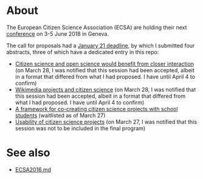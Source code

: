 # About

The European Citizen Science Association (ECSA) are holding their next [conference](https://www.ecsa-conference.eu/) on 3-5 June 2018 in Geneva.

The call for proposals had a [January 21 deadline](https://www.ecsa-conference.eu/component/k2/item/15-the-call-is-extended), by which I submitted four abstracts, three of which have a dedicated entry in this repo:
* [Citizen science and open science would benefit from closer interaction](ECSA-2018-Citizen-science-and-Open-science.md) (on March 28, I was notified that this session had been accepted, albeit in a format that differed from what I had proposed. I have until April 4 to confirm)
* [Wikimedia projects and citizen science](https://www.wikidata.org/wiki/User:Daniel_Mietchen/ECSA_2018) (on March 28, I was notified that this session had been accepted, albeit in a format that differed from what I had proposed. I have until April 4 to confirm)
* [A framework for co-creating citizen science projects with school students](ECSA-2018-IAS.md) (waitlisted as of March 27)
* [Usability of citizen science projects](ECSA-2018-Usability.md) (on March 27, I was notified that this session was not to be included in the final program)

# See also

* [ECSA2016.md](ECSA2016.md)
